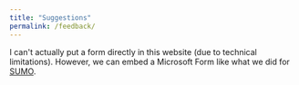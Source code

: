 ```yaml
---
title: "Suggestions"
permalink: /feedback/
---
```


I can't actually put a form directly in this website (due to technical limitations). However, we can embed a Microsoft Form like what we did for [SUMO](https://sums-sta.github.io/sumo/registrations/).

